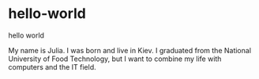 # hello-world
hello world

My name is Julia. I was born and live in Kiev. I graduated from the National University of Food Technology, but I want to combine my life with computers and the IT field.
